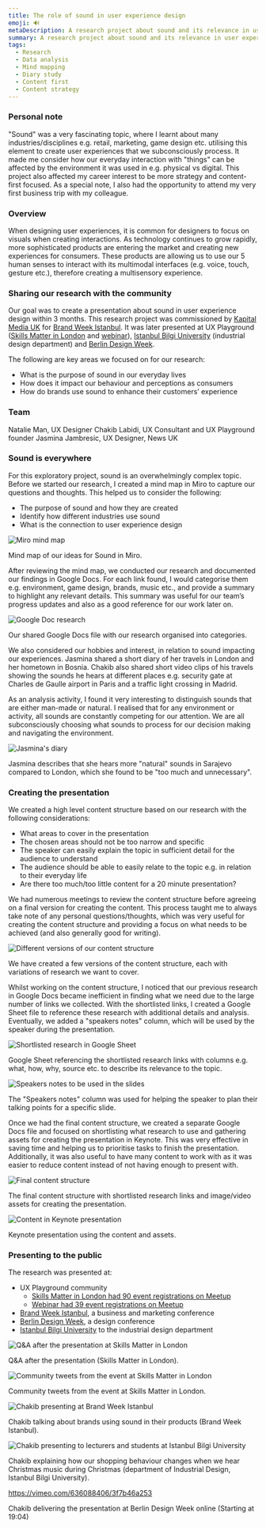 ```yaml
---
title: The role of sound in user experience design
emoji: 🔊
metaDescription: A research project about sound and its relevance in user experience design. The findings were presented at Brand Week Istanbul, Berlin Design Week, Istanbul Bilgi University and UX Playground.
summary: A research project about sound and its relevance in user experience design. The findings were presented at Brand Week Istanbul, Berlin Design Week, Istanbul Bilgi University and UX Playground.
tags:
  - Research
  - Data analysis
  - Mind mapping
  - Diary study
  - Content first
  - Content strategy
---
```


### Personal note

"Sound" was a very fascinating topic, where I learnt about many industries/disciplines e.g. retail, marketing, game design etc. utilising this element to create user experiences that we subconsciously process. It made me consider how our everyday interaction with "things" can be affected by the environment it was used in e.g. physical vs digital. This project also affected my career interest to be more strategy and content-first focused. As a special note, I also had the opportunity to attend my very first business trip with my colleague.

### Overview

When designing user experiences, it is common for designers to focus on visuals when creating interactions. As technology continues to grow rapidly, more sophisticated products are entering the market and creating new experiences for consumers. These products are allowing us to use our 5 human senses to interact with its multimodal interfaces (e.g. voice, touch, gesture etc.), therefore creating a multisensory experience.

### Sharing our research with the community

Our goal was to create a presentation about sound in user experience design within 3 months. This research project was commissioned by [Kapital Media UK](http://kapitalmedia.co.uk/) for [Brand Week Istanbul](https://www.brandweekistanbul.com/en/). It was later presented at UX Playground ([Skills Matter in London](https://www.meetup.com/UX-Playground-The-User-Experience-Meetup-for-Londoners/events/264396344/) and [webinar](https://www.meetup.com/ux-playground-the-user-experience-meetup/events/273250042/)), [Istanbul Bilgi University](https://www.bilgi.edu.tr/en/academic/faculty-of-architecture/industrial-design/) (industrial design department) and [Berlin Design Week](https://vimeo.com/636088406/3f7b46a253).

The following are key areas we focused on for our research:

- What is the purpose of sound in our everyday lives
- How does it impact our behaviour and perceptions as consumers
- How do brands use sound to enhance their customers’ experience

### Team

Natalie Man, UX Designer
Chakib Labidi, UX Consultant and UX Playground founder
Jasmina Jambresic, UX Designer, News UK

### Sound is everywhere

For this exploratory project, sound is an overwhelmingly complex topic. Before we started our research, I created a mind map in Miro to capture our questions and thoughts. This helped us to consider the following:

- The purpose of sound and how they are created
- Identify how different industries use sound
- What is the connection to user experience design

![Miro mind map](/static/img/miro-mind-map.png) <figcaption>Mind map of our ideas for Sound in Miro.</figcaption>

After reviewing the mind map, we conducted our research and documented our findings in Google Docs. For each link found, I would categorise them e.g. environment, game design, brands, music etc., and provide a summary to highlight any relevant details. This summary was useful for our team’s progress updates and also as a good reference for our work later on.

![Google Doc research](/static/img/research-doc.png) <figcaption>Our shared Google Docs file with our research organised into categories.</figcaption>

We also considered our hobbies and interest, in relation to sound impacting our experiences. Jasmina shared a short diary of her travels in London and her hometown in Bosnia. Chakib also shared short video clips of his travels showing the sounds he hears at different places e.g. security gate at Charles de Gaulle airport in Paris and a traffic light crossing in Madrid.

As an analysis activity, I found it very interesting to distinguish sounds that are either man-made or natural. I realised that for any environment or activity, all sounds are constantly competing for our attention. We are all subconsciously choosing what sounds to process for our decision making and navigating the environment.

![Jasmina's diary](/static/img/jasmina-diary-study.png) <figcaption>Jasmina describes that she hears more "natural" sounds in Sarajevo compared to London, which she found to be "too much and unnecessary".</figcaption>

### Creating the presentation

We created a high level content structure based on our research with the following considerations:

- What areas to cover in the presentation
- The chosen areas should not be too narrow and specific
- The speaker can easily explain the topic in sufficient detail for the audience to understand
- The audience should be able to easily relate to the topic e.g. in relation to their everyday life
- Are there too much/too little content for a 20 minute presentation?

We had numerous meetings to review the content structure before agreeing on a final version for creating the content. This process taught me to always take note of any personal questions/thoughts, which was very useful for creating the content structure and providing a focus on what needs to be achieved (and also generally good for writing).

![Different versions of our content structure](/static/img/content-structure.png) <figcaption>We have created a few versions of the content structure, each with variations of research we want to cover.</figcaption>

Whilst working on the content structure, I noticed that our previous research in Google Docs became inefficient in finding what we need due to the large number of links we collected. With the shortlisted links, I created a Google Sheet file to reference these research with additional details and analysis. Eventually, we added a "speakers notes" column, which will be used by the speaker during the presentation.

![Shortlisted research in Google Sheet](/static/img/spreadsheet-research.png) <figcaption>Google Sheet referencing the shortlisted research links with columns e.g. what, how, why, source etc. to describe its relevance to the topic.</figcaption>

![Speakers notes to be used in the slides](/static/img/spreadsheet-speakers-notes.png) <figcaption>The "Speakers notes" column was used for helping the speaker to plan their talking points for a specific slide.</figcaption>

Once we had the final content structure, we created a separate Google Docs file and focused on shortlisting what research to use and gathering assets for creating the presentation in Keynote. This was very effective in saving time and helping us to prioritise tasks to finish the presentation. Additionally, it was also useful to have many content to work with as it was easier to reduce content instead of not having enough to present with.

![Final content structure](/static/img/final-content-structure.png) <figcaption>The final content structure with shortlisted research links and image/video assets for creating the presentation.</figcaption>

![Content in Keynote presentation](/static/img/keynote-slide.png) <figcaption>Keynote presentation using the content and assets.</figcaption>

### Presenting to the public

The research was presented at:

- UX Playground community
    - [Skills Matter in London had 90 event registrations on Meetup](https://www.meetup.com/UX-Playground-The-User-Experience-Meetup-for-Londoners/events/264396344/)
    - [Webinar had 39 event registrations on Meetup](https://www.meetup.com/ux-playground-the-user-experience-meetup/events/273250042/)
- [Brand Week Istanbul](https://www.brandweekistanbul.com/en/), a business and marketing conference
- [Berlin Design Week](https://berlindesignweek.com/en/designing-voices/), a design conference
- [Istanbul Bilgi University](https://www.bilgi.edu.tr/en/academic/faculty-of-architecture/industrial-design/) to the industrial design department

![Q&A after the presentation at Skills Matter in London](/static/img/uxpg-skillsmatter-qa.png) <figcaption>Q&A after the presentation (Skills Matter in London).</figcaption>

![Community tweets from the event at Skills Matter in London](/static/img/uxpg-skillsmatter-tweets.png) <figcaption>Community tweets from the event at Skills Matter in London.</figcaption>

![Chakib presenting at Brand Week Istanbul](/static/img/brandweek-istanbul.png) <figcaption>Chakib talking about brands using sound in their products (Brand Week Istanbul).</figcaption>

![Chakib presenting to lecturers and students at Istanbul Bilgi University](/static/img/istanbul-bilgi-uni.png) <figcaption>Chakib explaining how our shopping behaviour changes when we hear Christmas music during Christmas (department of Industrial Design, Istanbul Bilgi University).</figcaption>

https://vimeo.com/636088406/3f7b46a253
<figcaption>Chakib delivering the presentation at Berlin Design Week online (Starting at 19:04)</figcaption>


